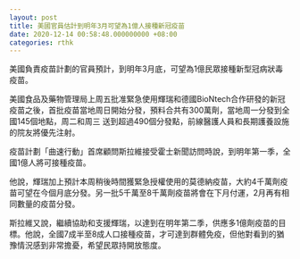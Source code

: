 ```yaml
---
layout: post
title: 美國官員估計到明年3月可望為1億人接種新冠疫苗
date: 2020-12-14 00:58:48.000000000 +08:00
categories: rthk
---
```


美國負責疫苗計劃的官員預計，到明年3月底，可望為1億民眾接種新型冠病狀毒疫苗。

美國食品及藥物管理局上周五批准緊急使用輝瑞和德國BioNtech合作研發的新冠疫苗之後，首批疫苗當地周日開始分發，預料合共有300萬劑，當地周一分發到全國145個地點，周二和周三 送到超過490個分發點，前線醫護人員和長期護養設施的院友將優先注射。

疫苗計劃「曲速行動」首席顧問斯拉維接受霍士新聞訪問時說，到明年第一季，全國1億人將可接種疫苗。

他說，輝瑞加上預計本周稍後時間獲緊急授權使用的莫德納疫苗，大約4千萬劑疫苗可望在今個月底分發。另一批5千萬至8千萬劑疫苗將會在下月付運，2月再有相同數量的疫苗分發。

斯拉維又說，繼續協助和支援輝瑞，以達到在明年第二季，供應多1億劑疫苗的目標。他說，全國7成半至8成人口接種疫苗，才可達到群體免疫，但他對看到的猶豫情況感到非常擔憂，希望民眾持開放態度。
